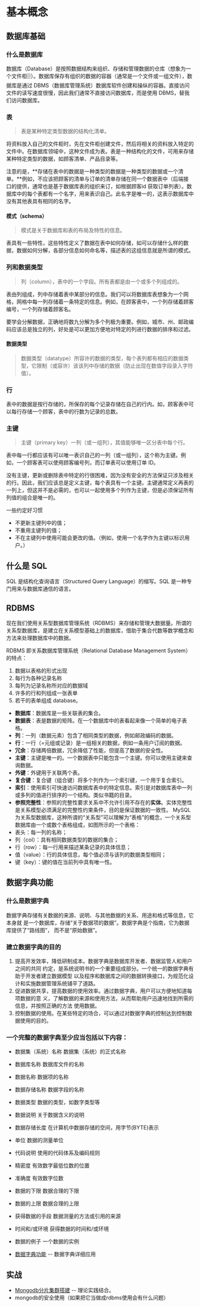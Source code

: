 # 基本概念

## 数据库基础

### 什么是数据库

数据库（Database）是按照数据结构来组织、存储和管理数据的仓库（想象为一个文件柜🗄️）。数据库保存有组织的数据的容器（通常是一个文件或一组文件），数据库是通过 DBMS（数据库管理系统）数据库软件创建和操纵的容器。直接访问文件的读写速度很慢，因此我们通常不直接访问数据库，而是使用 DBMS，替我们访问数据库。

### 表

> 表是某种特定类型数据的结构化清单。

将资料放入自己的文件柜时，先在文件柜创建文件，然后将相关的资料放入特定的文件中。在数据库领域中，这种文件成为表。表是一种结构化的文件，可用来存储某种特定类型的数据，如顾客清单、产品目录等。

注意的是，**存储在表中的数据是一种类型的数据是一种类型的数据或一个清单。**例如，不应该把顾客的清单与订单的清单存储在同一个数据表中（后端接口的提供，通常也是基于数据库表的组织来订，如根据顾客id 获取订单列表）。数据库中的每个表都有一个名字，用来表识自己。此名字是唯一的，这表示数据库中没有其他表具有相同的名字。


#### 模式（schema）

> 模式是关于数据库和表的布局及特性的信息。

表具有一些特性，这些特性定义了数据在表中如何存储，如可以存储什么样的数据，数据如何分解，各部分信息如何命名等，描述表的这组信息就是所谓的模式。


### 列和数据类型

> 列（column），表中的一个字段。所有表都是由一个或多个列组成的。

表由列组成，列中存储着表中某部分的信息。我们可以将数据库表想象为一个网格，网格中每一列存储着一条特定的信息。例如，在顾客表中，一个列存储着顾客编号，一个列存储着顾客名。

要学会分解数据，正确地将数九分解为多个列极为重要。例如，城市、州、邮政编码应该总是独立的列，好处是可以更加方便地对特定的列进行数据的排序和过滤。

#### 数据类型

> 数据类型（datatype）所容许的数据的类型，每个表列都有相应的数据类型，它限制（或容许）该该列中存储的数据（防止出现在数值字段录入字符值）。

### 行

表中的数据是按行存储的，所保存的每个记录存储在自己的行内。如，顾客表中可以每行存储一个顾客，表中的行数为记录的总数。

### 主键

> 主键（primary key）一列（或一组列），其值能够唯一区分表中每个行。

表中每一行都应该有可以唯一表识自己的一列（或一组列），这个称为主键。例如，一个顾客表可以使用顾客编号列，而订单表可以使用订单 ID。

没有主键，更新或删除表中特定的行很困难，因为没有安全的方法保证只涉及相关的行。因此，我们应该总是定义主键，每个表具有一个主键。主键通常定义再表的一列上，但这并不是必需的，也可以一起使用多个列作为主键，但是必须保证所有列值的组合是唯一的。

一些约定好习惯

- 不更新主键列中的值；
- 不重用主键列的值；
- 不在主键列中使用可能会更改的值。（例如，使用一个名字作为主键以标识用户。）

## 什么是 SQL

SQL 是结构化查询语言（Structured Query Language）的缩写。SQL 是一种专门用来与数据库通信的语言。

## RDBMS

现在我们使用关系型数据库管理系统（RDBMS）来存储和管理大数据量。所谓的关系型数据库，是建立在关系模型基础上的数据库，借助于集合代数等数学概念和方法来处理数据库中的数据。

RDBMS 即关系数据库管理系统（Relational Database Management System）的特点：
1. 数据以表格的形式出现
2. 每行为各种记录名称
3. 每列为记录名称所对应的数据域
4. 许多的行和列组成一张表单
5. 若干的表单组成 database。

- **数据库**：数据库是一些关联表的集合。
- **数据表**：表是数据的矩阵。在一个数据库中的表看起来像一个简单的电子表格。
- **列**：一列（数据元素）包含了相同类型的数据，例如邮政编码的数据。
- **行**：一行（=元组或记录）是一组相关的数据，例如一条用户订阅的数据。
- **冗余**：存储两倍数据，冗余降低了性能，但提高了数据的安全性。
- **主键**：主键是唯一的。一个数据表中只能包含一个主键。你可以使用主键来查询数据。
- **外键**：外键用于关联两个表。
- **复合键**：复合键（组合键）将多个列作为一个索引键，一个用于复合索引。
- **索引**：使用索引可快速访问数据库表中的特定信息。索引是对数据库表中一列或多列的值进行排序的一个结构。类似书籍的目录。
- **参照完整性**：参照的完整性要求关系中不允许引用不存在的**实体**。实体完整性是关系模型必须满足的完整性约束条件，目的是保证数据的一致性。
MySQL 为关系型数据库，这种所谓的“关系型”可以理解为“表格”的概念，一个关系型数据库由一个或数个表格组成，如图所示的一个表格：
![]()
- 表头：每一列的名称；
- 列（col）：具有相同数据类型的数据的集合；
- 行（row）：每一行用来描述某条记录的具体信息；
- 值（value）：行的具体信息，每个值必须与该列的数据类型相同；
- 键（key）：键的值在当前列中具有唯一性。

## 数据字典功能

### 什么是数据字典

数据字典存储有关数据的来源、说明、与其他数据的关系、用途和格式等信息，它本身就
是一个数据库，存储“关于数据项的数据”。数据字典是个指南，它为数据库提供了“路线图”，
而不是“原始数据”。

### 建立数据字典的目的

1. 提高开发效率，降低研制成本。数据字典是数据库开发者、数据监管人和用户之间的共同
约定，是系统说明书的一个重要组成部分。一个统一的数据字典有助于开发者建立数据模型
以及程序和数据库之间的数据转换接口，为规范化设计和实施数据管理系统铺平了道路。
2. 促进数据共享，提高数据的使用效率。通过数据字典，用户可以方便地知道每项数据的意
义，了解数据的来源和使用方法，从而帮助用户迅速地找到所需的信息，并按照正确的方法
使用数据。
3. 控制数据的使用。在某些特定的场合，可以通过对数据字典的控制达到控制数据使用的目的。

### 一个完整的数据字典至少应当包括以下内容：

- 数据集（系统）名称 数据集（系统）的正式名称
- 数据库名称 数据库文件的名称
- 数据名称 数据项的名称
- 数据存储名称 数据字段的名称
- 数据类型 数据的类型，如数字类型等
- 数据说明 关于数据含义的说明
- 数据存储长度 在计算机中数据存储的空间，用字节(BYTE)表示
- 单位 数据的测量单位
- 代码说明 使用的代码体系及编码规则
- 精密度 有效数字最低位数的位置
- 准确度 有效数字位数
- 数据的下限 数据合理的下限
- 数据的上限 数据合理的上限
- 获得数据的手段 数据测量的方法或引用的来源
- 时间和/或环境 获得数据的时间和/或环境
- 数据的例子 一个数据的实例

- [数据字典功能](https://blog.csdn.net/weixin_42476601/article/details/84261992) -- 数据字典详细应用

## 实战

- [Mongodb分片集群搭建](https://www.cnblogs.com/chenmh/p/8832902.html) -- 理论实践结合。
- mongodb的安全使用（如果把它当做成rdbms使用会有什么问题）